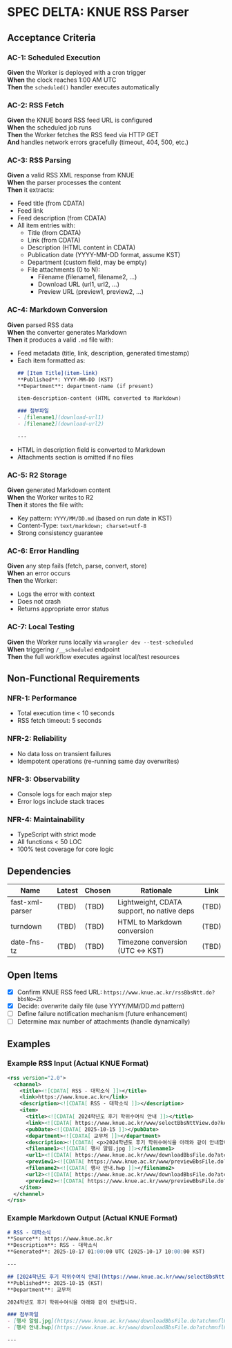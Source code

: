 # SPEC DELTA: KNUE RSS Parser

## Acceptance Criteria

### AC-1: Scheduled Execution
**Given** the Worker is deployed with a cron trigger  
**When** the clock reaches 1:00 AM UTC  
**Then** the `scheduled()` handler executes automatically

### AC-2: RSS Fetch
**Given** the KNUE board RSS feed URL is configured  
**When** the scheduled job runs  
**Then** the Worker fetches the RSS feed via HTTP GET  
**And** handles network errors gracefully (timeout, 404, 500, etc.)

### AC-3: RSS Parsing
**Given** a valid RSS XML response from KNUE  
**When** the parser processes the content  
**Then** it extracts:
- Feed title (from CDATA)
- Feed link
- Feed description (from CDATA)
- All item entries with:
  - Title (from CDATA)
  - Link (from CDATA)
  - Description (HTML content in CDATA)
  - Publication date (YYYY-MM-DD format, assume KST)
  - Department (custom field, may be empty)
  - File attachments (0 to N):
    - Filename (filename1, filename2, ...)
    - Download URL (url1, url2, ...)
    - Preview URL (preview1, preview2, ...)

### AC-4: Markdown Conversion
**Given** parsed RSS data  
**When** the converter generates Markdown  
**Then** it produces a valid `.md` file with:
- Feed metadata (title, link, description, generated timestamp)
- Each item formatted as:
  ```markdown
  ## [Item Title](item-link)
  **Published**: YYYY-MM-DD (KST)  
  **Department**: department-name (if present)
  
  item-description-content (HTML converted to Markdown)
  
  ### 첨부파일
  - [filename1](download-url1)
  - [filename2](download-url2)
  
  ---
  ```
- HTML in description field is converted to Markdown
- Attachments section is omitted if no files

### AC-5: R2 Storage
**Given** generated Markdown content  
**When** the Worker writes to R2  
**Then** it stores the file with:
- Key pattern: `YYYY/MM/DD.md` (based on run date in KST)
- Content-Type: `text/markdown; charset=utf-8`
- Strong consistency guarantee

### AC-6: Error Handling
**Given** any step fails (fetch, parse, convert, store)  
**When** an error occurs  
**Then** the Worker:
- Logs the error with context
- Does not crash
- Returns appropriate error status

### AC-7: Local Testing
**Given** the Worker runs locally via `wrangler dev --test-scheduled`  
**When** triggering `/__scheduled` endpoint  
**Then** the full workflow executes against local/test resources

## Non-Functional Requirements

### NFR-1: Performance
- Total execution time < 10 seconds
- RSS fetch timeout: 5 seconds

### NFR-2: Reliability
- No data loss on transient failures
- Idempotent operations (re-running same day overwrites)

### NFR-3: Observability
- Console logs for each major step
- Error logs include stack traces

### NFR-4: Maintainability
- TypeScript with strict mode
- All functions < 50 LOC
- 100% test coverage for core logic

## Dependencies

| Name | Latest | Chosen | Rationale | Link |
|------|--------|--------|-----------|------|
| fast-xml-parser | (TBD) | (TBD) | Lightweight, CDATA support, no native deps | (TBD) |
| turndown | (TBD) | (TBD) | HTML to Markdown conversion | (TBD) |
| date-fns-tz | (TBD) | (TBD) | Timezone conversion (UTC ↔ KST) | (TBD) |

## Open Items

- [x] Confirm KNUE RSS feed URL: `https://www.knue.ac.kr/rssBbsNtt.do?bbsNo=25`
- [x] Decide: overwrite daily file (use YYYY/MM/DD.md pattern)
- [ ] Define failure notification mechanism (future enhancement)
- [ ] Determine max number of attachments (handle dynamically)

## Examples

### Example RSS Input (Actual KNUE Format)
```xml
<rss version="2.0">
  <channel>
    <title><![CDATA[ RSS - 대학소식 ]]></title>
    <link>https://www.knue.ac.kr</link>
    <description><![CDATA[ RSS - 대학소식 ]]></description>
    <item>
      <title><![CDATA[ 2024학년도 후기 학위수여식 안내 ]]></title>
      <link><![CDATA[ https://www.knue.ac.kr/www/selectBbsNttView.do?key=806&bbsNo=25&nttNo=77500 ]]></link>
      <pubDate><![CDATA[ 2025-10-15 ]]></pubDate>
      <department><![CDATA[ 교무처 ]]></department>
      <description><![CDATA[ <p>2024학년도 후기 학위수여식을 아래와 같이 안내합니다.</p> ]]></description>
      <filename1><![CDATA[ 행사 알림.jpg ]]></filename1>
      <url1><![CDATA[ https://www.knue.ac.kr/www/downloadBbsFile.do?atchmnflNo=76744 ]]></url1>
      <preview1><![CDATA[ https://www.knue.ac.kr/www/previewBbsFile.do?atchmnflNo=76744 ]]></preview1>
      <filename2><![CDATA[ 행사 안내.hwp ]]></filename2>
      <url2><![CDATA[ https://www.knue.ac.kr/www/downloadBbsFile.do?atchmnflNo=76745 ]]></url2>
      <preview2><![CDATA[ https://www.knue.ac.kr/www/previewBbsFile.do?atchmnflNo=76745 ]]></preview2>
    </item>
  </channel>
</rss>
```

### Example Markdown Output (Actual KNUE Format)
```markdown
# RSS - 대학소식
**Source**: https://www.knue.ac.kr  
**Description**: RSS - 대학소식  
**Generated**: 2025-10-17 01:00:00 UTC (2025-10-17 10:00:00 KST)

---

## [2024학년도 후기 학위수여식 안내](https://www.knue.ac.kr/www/selectBbsNttView.do?key=806&bbsNo=25&nttNo=77500)
**Published**: 2025-10-15 (KST)  
**Department**: 교무처

2024학년도 후기 학위수여식을 아래와 같이 안내합니다.

### 첨부파일
- [행사 알림.jpg](https://www.knue.ac.kr/www/downloadBbsFile.do?atchmnflNo=76744)
- [행사 안내.hwp](https://www.knue.ac.kr/www/downloadBbsFile.do?atchmnflNo=76745)

---
```

